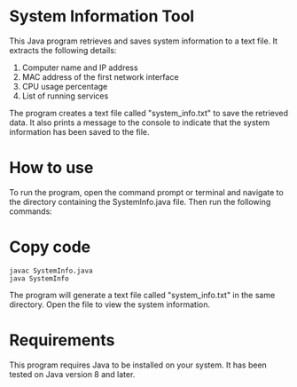 <h1>System Information Tool</h1>

<p>This Java program retrieves and saves system information to a text file. It extracts the following details:</p>

<ol><li>Computer name and IP address</li>
<li>MAC address of the first network interface</li>
<li>CPU usage percentage</li>
<li>List of running services</li></ol>
<p>The program creates a text file called "system_info.txt" to save the retrieved data. It also prints a message to the console to indicate that the system information has been saved to the file.</p>

<h1>How to use</h1>
To run the program, open the command prompt or terminal and navigate to the directory containing the SystemInfo.java file. Then run the following commands:

<h1>Copy code</h1>
<pre><code>javac SystemInfo.java
java SystemInfo</code></pre>
<p>The program will generate a text file called "system_info.txt" in the same directory. Open the file to view the system information.</p>

<h1>Requirements</h1>
<p>This program requires Java to be installed on your system. It has been tested on Java version 8 and later.</p>
